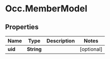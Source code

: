 # Occ.MemberModel

## Properties
Name | Type | Description | Notes
------------ | ------------- | ------------- | -------------
**uid** | **String** |  | [optional] 


